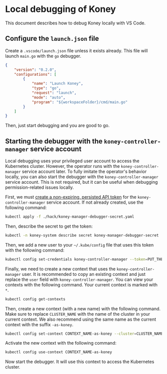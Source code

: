 # Local debugging of Koney

This document describes how to debug Koney locally with VS Code.

## Configure the `launch.json` file

Create a `.vscode/launch.json` file unless it exists already.
This file will launch `main.go` with the `go` debugger.

```json
{
    "version": "0.2.0",
    "configurations": [
        {
            "name": "Launch Koney",
            "type": "go",
            "request": "launch",
            "mode": "auto",
            "program": "${workspaceFolder}/cmd/main.go"
        }
    ]
}
```

Then, just start debugging and you are good to go.

## Starting the debugger with the `koney-controller-manager` service account

Local debugging uses your privileged user account to access the Kubernetes cluster.
However, the operator runs with the `koney-controller-manager` service account later.
To fully imitate the operator's behavior locally, you can also start the debugger with the `koney-controller-manager` service account.
This is not required, but it can be useful when debugging permission-related issues locally.

First, we must [create a non-expiring, persisted API token](https://kubernetes.io/docs/reference/access-authn-authz/service-accounts-admin/#create-token)
for the `koney-controller-manager` service account. If not already created, use the following command:

```sh
kubectl apply -f ./hack/koney-manager-debugger-secret.yaml
```

Then, describe the secret to get the token:

```sh
kubectl -n koney-system describe secret koney-manager-debugger-secret
```

Then, we add a new user to your `~/.kube/config` file that uses this token with the following command:

```sh
kubectl config set-credentials koney-controller-manager --token=PUT_THE_TOKEN_HERE
```

Finally, we need to create a new context that uses the `koney-controller-manager` user.
It is recommended to copy an existing context and just replace the `user` field with `koney-controller-manager`.
You can view your contexts with the following command. Your current context is marked with `*`.

```sh
kubectl config get-contexts
```

Then, create a new context (with a new name) with the following command.
Make sure to replace `CLUSTER_NAME` with the name of the cluster in your current context.
We also recommend using the same name as the current context with the suffix `-as-koney`.

```sh
kubectl config set-context CONTEXT_NAME-as-koney --cluster=CLUSTER_NAME --user=koney-controller-manager
```

Activate the new context with the following command:

```sh
kubectl config use-context CONTEXT_NAME-as-koney
```

Now start the debugger. It will use this context to access the Kubernetes cluster.
